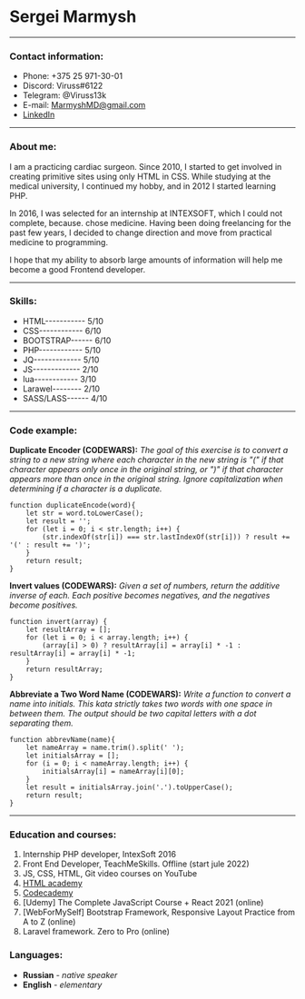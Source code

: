 # Sergei Marmysh
***
### Contact information:
* Phone: +375 25 971-30-01
* Discord: Viruss#6122
* Telegram: @Viruss13k
* E-mail: MarmyshMD@gmail.com
* [LinkedIn](https://www.linkedin.com/in/sergei-marmysh-870851232/)

***

### About me:
I am a practicing cardiac surgeon. Since 2010, I started to get involved in creating primitive sites using only HTML in CSS.
While studying at the medical university, I continued my hobby, and in 2012 I started learning PHP.

In 2016, I was selected for an internship at INTEXSOFT, which I could not complete, because. chose medicine.
Having been doing freelancing for the past few years, I decided to change direction and move from practical medicine to programming.

I hope that my ability to absorb large amounts of information will help me become a good Frontend developer.

***

### Skills:

* HTML----------- 5/10
* CSS------------ 6/10
* BOOTSTRAP------ 6/10
* PHP------------ 5/10
* JQ------------- 5/10
* JS------------- 2/10
* lua------------ 3/10
* Larawel-------- 2/10
* SASS/LASS------ 4/10

***

### Code example:
**Duplicate Encoder (CODEWARS):** _The goal of this exercise is to convert a string to a new string where each character in the new string is "(" if that character appears only once in the original string, or ")" if that character appears more than once in the original string. Ignore capitalization when determining if a character is a duplicate._
```
function duplicateEncode(word){
    let str = word.toLowerCase();
    let result = '';
    for (let i = 0; i < str.length; i++) {
        (str.indexOf(str[i]) === str.lastIndexOf(str[i])) ? result += '(' : result += ')';
    }
    return result;
}
```

**Invert values (CODEWARS):** _Given a set of numbers, return the additive inverse of each. Each positive becomes negatives, and the negatives become positives._
```
function invert(array) {
    let resultArray = [];
    for (let i = 0; i < array.length; i++) {
        (array[i] > 0) ? resultArray[i] = array[i] * -1 : resultArray[i] = array[i] * -1;
    }
    return resultArray;
}
```

**Abbreviate a Two Word Name (CODEWARS):** _Write a function to convert a name into initials. This kata strictly takes two words with one space in between them. The output should be two capital letters with a dot separating them._
```
function abbrevName(name){
    let nameArray = name.trim().split(' ');
    let initialsArray = [];
    for (i = 0; i < nameArray.length; i++) {
        initialsArray[i] = nameArray[i][0];
    }
    let result = initialsArray.join('.').toUpperCase();
    return result;
}
```

***

### Education and courses:
1. Internship PHP developer, IntexSoft 2016
2. Front End Developer, TeachMeSkills. Offline (start jule 2022)
3. JS, CSS, HTML, Git video courses on YouTube
4. [HTML academy](https://htmlacademy.ru/courses)
5. [Codecademy](https://www.codecademy.com/learn/learn-html)
6. \[Udemy] The Complete JavaScript Course + React 2021 (online)
7. \[WebForMySelf] Bootstrap Framework, Responsive Layout Practice from A to Z (online)
8. Laravel framework. Zero to Pro (online)


### Languages:
* **Russian** - _native speaker_
* **English** - _elementary_